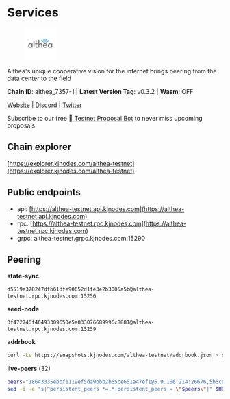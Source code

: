 # Services

<figure><img src="https://raw.githubusercontent.com/kj89/cosmos-images/main/logos/althea.png" alt=""><figcaption></figcaption></figure>

Althea's unique cooperative vision for the internet  brings peering from the data center to the field

**Chain ID**: althea_7357-1 | **Latest Version Tag**: v0.3.2 | **Wasm**: OFF

[Website](https://www.althea.net) | [Discord](https://discord.gg/ZTKWfpDs) | [Twitter](https://twitter.com/altheanetwork)



Subscribe to our free [🤖 Testnet Proposal Bot](https://t.me/kjnodes_testnet_proposal_bot) to never miss upcoming proposals


## Chain explorer
[https://explorer.kjnodes.com/althea-testnet](https://explorer.kjnodes.com/althea-testnet)

## Public endpoints

* api: [https://althea-testnet.api.kjnodes.com](https://althea-testnet.api.kjnodes.com)
* rpc: [https://althea-testnet.rpc.kjnodes.com](https://althea-testnet.rpc.kjnodes.com)
* grpc: althea-testnet.grpc.kjnodes.com:15290

## Peering

**state-sync**

```text
d5519e378247dfb61dfe90652d1fe3e2b3005a5b@althea-testnet.rpc.kjnodes.com:15256
```

**seed-node**

```text
3f472746f46493309650e5a033076689996c8881@althea-testnet.rpc.kjnodes.com:15259
```

**addrbook**
```bash
curl -Ls https://snapshots.kjnodes.com/althea-testnet/addrbook.json > $HOME/.althea/config/addrbook.json
```

**live-peers** (32)
```bash
peers="18643335ebbf1119ef5da9bbb2b65ce651a47ef1@5.9.106.214:26676,5b6c6d679904ded86d36397e8ea583c122f5ddbd@144.91.102.95:26656,ba247bdf826a9636a8276d6a00d8004755f6bb18@162.19.238.210:26656,6c3d7683bf40a521b7c22391fd6c989b46a2e0e2@78.46.106.75:27656,dc67cbe058b802aa34f64715b44474c462b4317b@65.108.237.224:36656,4f3add677b0e4c8dec8b81101ea82620a19d5d0a@65.21.199.148:26633,a3ac64c5c84817f3694a866298399e6ad71ff26c@65.21.53.39:26656,5df46d6901ca3487b640950cd0ffedd315536ca1@161.97.139.245:26656,019988ce47565ad683b7675216e8fbcb171b841c@107.155.125.170:26656,17edf24237b1c2b5b196d344761f964407d05862@65.108.233.109:12456,15e7baf69c0db5c25e26cd1f13eb0d52a7a708b5@142.202.241.235:26656,6d97969912514e3583dee8e0cca15a383adbde6c@213.246.57.175:26656,0d4220d2bbda711183a8db6f45c26b1541fa0d6a@65.109.116.204:21856,cc542d9fb5f93780fc4004aa67f2b502686a24e8@144.76.27.79:61056,d5519e378247dfb61dfe90652d1fe3e2b3005a5b@65.109.68.190:52656,1d9a103d1e24c590bdfb577537eddd19a322f886@65.109.92.240:17886,76932bbeb29836c6405329c21358d051ef6e33a3@65.109.65.163:21856,bcec1c0df99526be43efa248491b87e8a2374ebe@94.130.26.9:26956,733e9d5f995c2866df9f2e1254551940f060a70c@51.159.159.112:26656,0037b2dc30933fa5c027a83be39f0061253ff83b@5.189.157.140:26656,22e7abeb10ac7042bce01c18d08958d9f3962a30@65.108.225.158:12456,975393744d620d9dcb8dfd21c0282a6285766523@176.57.184.215:26656,0aac1fc75b4a613f6bb7d15c6250350d478227a6@66.45.231.30:11144,2cd7bd0bb40ed6f16ff7a9617ae8c7a74ce06e34@148.251.91.219:26656,f6e3f995ba1c3ceed8bd556d9a23d2922d98a9a6@66.172.36.136:14656,fd54b3d5e49c047dae61ca3a8e430f500eab783c@65.109.92.148:26656,5bad7ac6f006ee3b6f52dc91e85b5aae8e488233@194.163.149.53:26656,4f5eb5164329a61fc898ac75849ae873c8e539c9@66.172.36.135:14656,d26fddea7ceb8cb5a52223702a23757cb09fad37@207.180.199.115:31656,c1ad743c152d67dea9df71e3de2024cddd57c0cb@31.220.84.183:26656,90d692d481c1c4739ba8a7045b5552fa8d410901@88.99.164.158:17886,3aeffaa1ac7b6741110987cfae4604751ac7d865@107.22.132.229:26656"
sed -i -e "s|^persistent_peers *=.*|persistent_peers = \"$peers\"|" $HOME/.althea/config/config.toml
```
